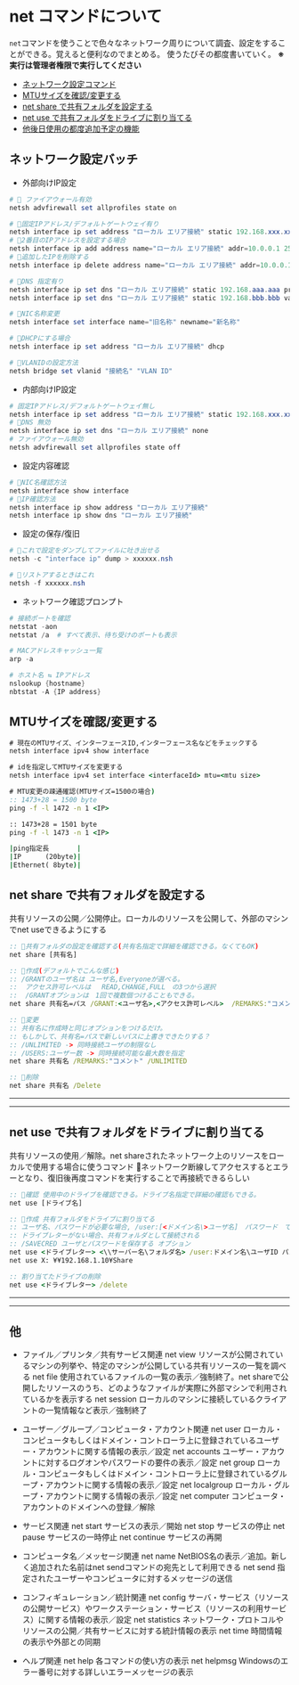 # net コマンドについて

`net`コマンドを使うことで色々なネットワーク周りについて調査、設定をすることができる。覚えると便利なのでまとめる。
使うたびその都度書いていく。
**※ 実行は管理者権限で実行してください**

- [ネットワーク設定コマンド](#network)
- [MTUサイズを確認/変更する](#mtu)
- [net share で共有フォルダを設定する](#share)
- [net use で共有フォルダをドライブに割り当てる](#use)
- [他後日使用の都度追加予定の機能](#etc)

## <a name=network>ネットワーク設定バッチ</a>

- 外部向けIP設定

```powershell
# 🌟 ファイアウォール有効
netsh advfirewall set allprofiles state on

# 🌟固定IPアドレス/デフォルトゲートウェイ有り
netsh interface ip set address "ローカル エリア接続" static 192.168.xxx.xxx 255.255.255.0 192.168.yyy.yyy
# 🌟2番目のIPアドレスを設定する場合
netsh interface ip add address name="ローカル エリア接続" addr=10.0.0.1 255.255.255.224
# 🌟追加したIPを削除する
netsh interface ip delete address name="ローカル エリア接続" addr=10.0.0.1 mask=255.255.255.224

# 🌟DNS 指定有り
netsh interface ip set dns "ローカル エリア接続" static 192.168.aaa.aaa primary validate=no
netsh interface ip set dns "ローカル エリア接続" static 192.168.bbb.bbb validate=no

# 🌟NIC名称変更
netsh interface set interface name="旧名称" newname="新名称"

# 🌟DHCPにする場合
netsh interface ip set address "ローカル エリア接続" dhcp

# 🌟VLANIDの設定方法
netsh bridge set vlanid "接続名" "VLAN ID"
```

- 内部向けIP設定

```powershell
# 固定IPアドレス/デフォルトゲートウェイ無し
netsh interface ip set address "ローカル エリア接続" static 192.168.xxx.xxx 255.255.255.0 none
# 🌟DNS 無効
netsh interface ip set dns "ローカル エリア接続" none
# ファイアウォール無効
netsh advfirewall set allprofiles state off
```

- 設定内容確認

```powershell
# 🌟NIC名確認方法
netsh interface show interface
# 🌟IP確認方法
netsh interface ip show address "ローカル エリア接続"
netsh interface ip show dns "ローカル エリア接続"
```

- 設定の保存/復旧

```powershell
# 🌟これで設定をダンプしてファイルに吐き出せる
netsh -c "interface ip" dump > xxxxxx.nsh

# 🌟リストアするときはこれ
netsh -f xxxxxx.nsh
```

- ネットワーク確認プロンプト

```powershell
# 接続ポートを確認
netstat -aon
netstat /a  # すべて表示、待ち受けのポートも表示

# MACアドレスキャッシュ一覧
arp -a

# ホスト名 ⇆ IPアドレス
nslookup {hostname}
nbtstat -A {IP address}
```

## <a name=mtu>MTUサイズを確認/変更する</a>

```bat
# 現在のMTUサイズ、インターフェースID,インターフェース名などをチェックする
netsh interface ipv4 show interface

# idを指定してMTUサイズを変更する
netsh interface ipv4 set interface <interfaceId> mtu=<mtu size>

# MTU変更の疎通確認(MTUサイズ=1500の場合)
:: 1473+28 = 1500 byte
ping -f -l 1472 -n 1 <IP>

:: 1473+28 = 1501 byte
ping -f -l 1473 -n 1 <IP>

|ping指定長       |
|IP      (20byte)|
|Ethernet( 8byte)|
```

## <a name=share >net share で共有フォルダを設定する</a>

共有リソースの公開／公開停止。ローカルのリソースを公開して、外部のマシンでnet useできるようにする

```bat
:: 🌟共有フォルダの設定を確認する(共有名指定で詳細を確認できる。なくてもOK)
net share [共有名]

:: 🌟作成(デフォルトでこんな感じ)
:: /GRANTのユーザ名は ユーザ名,Everyoneが選べる。
::  アクセス許可レベルは　 READ,CHANGE,FULL　の3つから選択
::  /GRANTオプションは　1回で複数個つけることもできる。
net share 共有名=パス /GRANT:<ユーザ名>,<アクセス許可レベル>  /REMARKS:"コメント"

:: 🌟変更
:: 共有名に作成時と同じオプションをつけるだけ。
:: もしかして、共有名=パスで新しいパスに上書きできたりする？
:: /UNLIMITED -> 同時接続ユーザの制限なし
:: /USERS:ユーザー数 -> 同時接続可能な最大数を指定
net share 共有名 /REMARKS:"コメント" /UNLIMITED

:: 🌟削除
net share 共有名 /Delete 
```

---
---

## <a name=use>net use で共有フォルダをドライブに割り当てる</a>

共有リソースの使用／解除。net shareされたネットワーク上のリソースをローカルで使用する場合に使うコマンド
🚨ネットワーク断線してアクセスするとエラーとなり、復旧後再度コマンドを実行することで再接続できるらしい

```bat
:: 🌟確認 使用中のドライブを確認できる。ドライブ名指定で詳細の確認もできる。
net use [ドライブ名]

:: 🌟作成 共有フォルダをドライブに割り当てる
:: ユーザ名、パスワードが必要な場合, /user:[<ドメイン名\>ユーザ名]　パスワード　で接続できる。
:: ドライブレターがない場合、共有フォルダとして接続される
:: /SAVECRED ユーザとパスワードを保存する オプション
net use <ドライブレター> <\\サーバー名\フォルダ名> /user:ドメイン名\ユーザID パスワード
net use X: ¥¥192.168.1.10¥Share

:: 割り当てたドライブの削除
net use <ドライブレター> /delete
```

---
---

## <a name=etc>他</a>

- ファイル／プリンタ／共有サービス関連
net view リソースが公開されているマシンの列挙や、特定のマシンが公開している共有リソースの一覧を調べる
net file 使用されているファイルの一覧の表示／強制終了。net shareで公開したリソースのうち、どのようなファイルが実際に外部マシンで利用されているかを表示する
net session ローカルのマシンに接続しているクライアントの一覧情報など表示／強制終了

- ユーザー／グループ／コンピュータ・アカウント関連
net user ローカル・コンピュータもしくはドメイン・コントローラ上に登録されているユーザー・アカウントに関する情報の表示／設定
net accounts ユーザー・アカウントに対するログオンやパスワードの要件の表示／設定
net group ローカル・コンピュータもしくはドメイン・コントローラ上に登録されているグループ・アカウントに関する情報の表示／設定
net localgroup ローカル・グループ・アカウントに関する情報の表示／設定
net computer コンピュータ・アカウントのドメインへの登録／解除

- サービス関連
net start  サービスの表示／開始
net stop  サービスの停止
net pause  サービスの一時停止
net continue  サービスの再開

- コンピュータ名／メッセージ関連
net name NetBIOS名の表示／追加。新しく追加された名前はnet sendコマンドの宛先として利用できる
net send 指定されたユーザーやコンピュータに対するメッセージの送信

- コンフィギュレーション／統計関連
net config  サーバ・サービス（リソースの公開サービス）やワークステーション・サービス（リソースの利用サービス）に関する情報の表示／設定
net statistics  ネットワーク・プロトコルやリソースの公開／共有サービスに対する統計情報の表示
net time  時間情報の表示や外部との同期

- ヘルプ関連
net help  各コマンドの使い方の表示
net helpmsg  Windowsのエラー番号に対する詳しいエラーメッセージの表示
